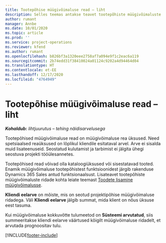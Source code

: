 ```yaml
---
title: Tootepõhise müügivõimaluse read – liht
description: Selles teemas antakse teavet tootepõhiste müügivõimaluste ridade kohta Project Operationsis.
author: rumant
manager: Annbe
ms.date: 10/01/2020
ms.topic: article
ms.prod: ''
ms.service: project-operations
ms.reviewer: kfend
ms.author: rumant
ms.openlocfilehash: b826bf3a1320eee2758af7a094e9f1c2eac6a119
ms.sourcegitcommit: 2b74edd31f38410024a01124c9202a4d94464d04
ms.translationtype: HT
ms.contentlocale: et-EE
ms.lasthandoff: 12/17/2020
ms.locfileid: "4764949"
---
```

# <a name="product-based-opportunity-lines---lite"></a>Tootepõhise müügivõimaluse read – liht

_**Kohaldub:** lihtjuurutus – tehing näidisarvelusega_

Tootepõhised müügivõimaluse read on müügivõimaluse rea üksused. Need spetsiaalsed reaüksused on lõplikul kliendile esitataval arvel. Arve ei sisalda muid lisateenuseid. Seostatud kulutamist ja tarbimist ei jälgita ühegi seostuva projekti tööülesannetes.

Tootepõhised read võivad olla kataloogiüksused või sisestatavad tooted. Enamik müügivõimaluse tootepõhistest funktsioonidest järgib rakenduse Dynamics 365 Sales antud funktsionaalsust. Lisateavet tootepõhiste müügivõimaluste ridade kohta leiate teemast [Toodete lisamine müügivõimalusse](https://docs.microsoft.com/dynamics365/sales-enterprise/add-products-opportunity).

**Kliendi eelarve** on mõiste, mis on seotud projektipõhise müügivõimaluse ridadega. Väli **Kliendi eelarve** jälgib summat, mida klient on nõus üksuse eest tasuma.

Kui müügivõimaluse kokkuvõtte tulumeetod on **Süsteemi arvutatud**, siis summeeritakse kliendi eelarve väärtused kõigilt müügivõimaluse ridadelt, et arvutada prognoositav tulu. 



[!INCLUDE[footer-include](../../includes/footer-banner.md)]